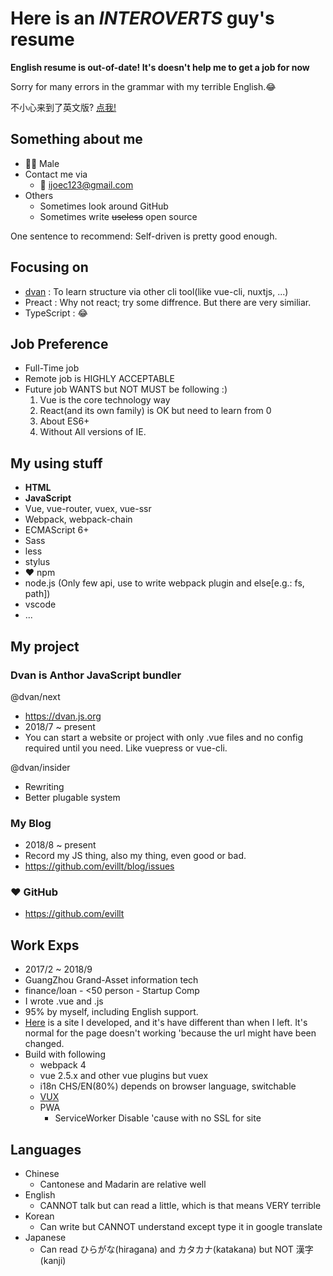 # Here is an _**INTEROVERTS**_ guy's resume

**English resume is out-of-date! It's doesn't help me to get a job for now**

Sorry for many errors in the grammar with my terrible English.😂 

不小心来到了英文版? [点我!](/)

## Something about me
- 👨‍💻‍ Male
- Contact me via
  - 📨 <a href="mailto:ijoec123@gmail.com">ijoec123@gmail.com</a>
- Others
  - Sometimes look around GitHub
  - Sometimes write ~~useless~~ open source

One sentence to recommend: Self-driven is pretty good enough.

## Focusing on
- [dvan](#dvan) : To learn structure via other cli tool(like vue-cli, nuxtjs, ...)
- Preact : Why not react; try some diffrence. But there are very similiar.
- TypeScript : 😂

## Job Preference
- Full-Time job
- Remote job is HIGHLY ACCEPTABLE
- Future job WANTS but NOT MUST be following :)
  1. Vue is the core technology way
  2. React(and its own family) is OK but need to learn from 0
  3. About ES6+
  4. Without All versions of IE.

## My using stuff
- **HTML**
- **JavaScript**
- Vue, vue-router, vuex, vue-ssr
- Webpack, webpack-chain
- ECMAScript 6+
- Sass
- less
- stylus
- ❤ npm
- node.js (Only few api, use to write webpack plugin and else[e.g.: fs, path])
- vscode
- ...

## My project

### Dvan is Anthor JavaScript bundler

@dvan/next

- <a target="_blank" href="https://dvan.js.org">https://dvan.js.org</a>
- 2018/7 ~ present
- You can start a website or project with only .vue files and no config required until you need. Like vuepress or vue-cli.

@dvan/insider

- Rewriting
- Better plugable system

### My Blog
- 2018/8 ~ present
- Record my JS thing, also my thing, even good or bad.
- <a target="_blank" href="https://github.com/evillt/blog/issues">https://github.com/evillt/blog/issues</a>

### ❤ GitHub
- <a target="_blank" href="https://github.com/evillt">https://github.com/evillt</a>

## Work Exps
- 2017/2 ~ 2018/9
- GuangZhou Grand-Asset information tech
- finance/loan - <50 person - Startup Comp
- I wrote .vue and .js
- 95% by myself, including English support.
- <a target="_blank" href="http://39.108.168.182:9096">Here</a> is a site I developed, and it's have different than when I left. It's normal for the page doesn't working 'because the url might have been changed.
- Build with following
  - webpack 4
  - vue 2.5.x and other vue plugins but vuex
  - i18n CHS/EN(80%) depends on browser language, switchable
  - <a target="_blank" href="https://vux.li">VUX</a>
  - PWA
    - ServiceWorker Disable 'cause with no SSL for site

## Languages
- Chinese
  - Cantonese and Madarin are relative well
- English
  - CANNOT talk but can read a little, which is that means VERY terrible
- Korean
  - Can write but CANNOT understand except type it in google translate
- Japanese
  - Can read ひらがな(hiragana) and カタカナ(katakana) but NOT 漢字(kanji)